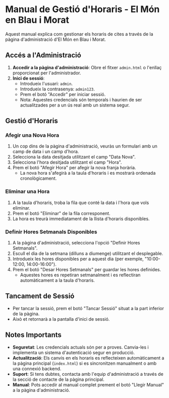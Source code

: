 # Manual de Gestió d'Horaris - El Món en Blau i Morat

Aquest manual explica com gestionar els horaris de cites a través de la pàgina d'administració d'El Món en Blau i Morat.

## Accés a l'Administració

1. **Accedir a la pàgina d'administració**: Obre el fitxer `admin.html` o l'enllaç proporcionat per l'administrador.
2. **Inici de sessió**:
   - Introdueix l'usuari: `admin`.
   - Introdueix la contrasenya: `admin123`.
   - Prem el botó "Accedir" per iniciar sessió.
   - Nota: Aquestes credencials són temporals i haurien de ser actualitzades per a un ús real amb un sistema segur.

## Gestió d'Horaris

### Afegir una Nova Hora
1. Un cop dins de la pàgina d'administració, veuràs un formulari amb un camp de data i un camp d'hora.
2. Selecciona la data desitjada utilitzant el camp "Data Nova".
3. Selecciona l'hora desitjada utilitzant el camp "Hora".
4. Prem el botó "Afegir Hora" per afegir la nova franja horària.
   - La nova hora s'afegirà a la taula d'horaris i es mostrarà ordenada cronològicament.

### Eliminar una Hora
1. A la taula d'horaris, troba la fila que conté la data i l'hora que vols eliminar.
2. Prem el botó "Eliminar" de la fila corresponent.
3. La hora es treurà immediatament de la llista d'horaris disponibles.

### Definir Hores Setmanals Disponibles
1. A la pàgina d'administració, selecciona l'opció "Definir Hores Setmanals".
2. Escull el dia de la setmana (dilluns a diumenge) utilitzant el desplegable.
3. Introdueix les hores disponibles per a aquest dia (per exemple, "10:00-12:00, 14:00-16:00").
4. Prem el botó "Desar Hores Setmanals" per guardar les hores definides.
   - Aquestes hores es repetiran setmanalment i es reflectiran automàticament a la taula d'horaris.

## Tancament de Sessió
- Per tancar la sessió, prem el botó "Tancar Sessió" situat a la part inferior de la pàgina.
- Això et retornarà a la pantalla d'inici de sessió.

## Notes Importants
- **Seguretat**: Les credencials actuals són per a proves. Canvia-les i implementa un sistema d'autenticació segur en producció.
- **Actualització**: Els canvis en els horaris es reflecteixen automàticament a la pàgina principal (`index.html`) si es sincronitzen manualment o amb una connexió backend.
- **Suport**: Si tens dubtes, contacta amb l'equip d'administració a través de la secció de contacte de la pàgina principal.
- **Manual**: Pots accedir al manual complet prement el botó "Llegir Manual" a la pàgina d'administració.